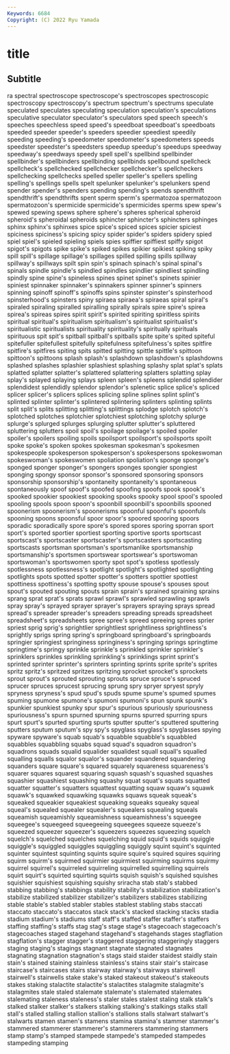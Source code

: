 ```yaml
---
Keywords: 6684
Copyright: (C) 2022 Ryu Yamada
---
```



# title

## Subtitle
ra spectral spectroscope
spectroscope's spectroscopes spectroscopic spectroscopy spectroscopy's spectrum spectrum's spectrums speculate speculated
speculates speculating speculation speculation's speculations speculative speculator speculator's speculators sped
speech speech's speeches speechless speed speed's speedboat speedboat's speedboats speeded
speeder speeder's speeders speedier speediest speedily speeding speeding's speedometer speedometer's
speedometers speeds speedster speedster's speedsters speedup speedup's speedups speedway speedway's
speedways speedy spell spell's spellbind spellbinder spellbinder's spellbinders spellbinding spellbinds
spellbound spellcheck spellcheck's spellchecked spellchecker spellchecker's spellcheckers spellchecking spellchecks spelled
speller speller's spellers spelling spelling's spellings spells spelt spelunker spelunker's
spelunkers spend spender spender's spenders spending spending's spends spendthrift spendthrift's
spendthrifts spent sperm sperm's spermatozoa spermatozoon spermatozoon's spermicide spermicide's spermicides
sperms spew spew's spewed spewing spews sphere sphere's spheres spherical
spheroid spheroid's spheroidal spheroids sphincter sphincter's sphincters sphinges sphinx sphinx's
sphinxes spice spice's spiced spices spicier spiciest spiciness spiciness's spicing
spicy spider spider's spiders spidery spied spiel spiel's spieled spieling
spiels spies spiffier spiffiest spiffy spigot spigot's spigots spike spike's
spiked spikes spikier spikiest spiking spiky spill spill's spillage spillage's
spillages spilled spilling spills spillway spillway's spillways spilt spin spin's
spinach spinach's spinal spinal's spinals spindle spindle's spindled spindles spindlier
spindliest spindling spindly spine spine's spineless spines spinet spinet's spinets
spinier spiniest spinnaker spinnaker's spinnakers spinner spinner's spinners spinning spinoff
spinoff's spinoffs spins spinster spinster's spinsterhood spinsterhood's spinsters spiny spiraea
spiraea's spiraeas spiral spiral's spiraled spiraling spiralled spiralling spirally spirals
spire spire's spirea spirea's spireas spires spirit spirit's spirited spiriting
spiritless spirits spiritual spiritual's spiritualism spiritualism's spiritualist spiritualist's spiritualistic spiritualists
spirituality spirituality's spiritually spirituals spirituous spit spit's spitball spitball's spitballs
spite spite's spited spiteful spitefuller spitefullest spitefully spitefulness spitefulness's spites
spitfire spitfire's spitfires spiting spits spitted spitting spittle spittle's spittoon
spittoon's spittoons splash splash's splashdown splashdown's splashdowns splashed splashes splashier
splashiest splashing splashy splat splat's splats splatted splatter splatter's splattered
splattering splatters splatting splay splay's splayed splaying splays spleen spleen's
spleens splendid splendider splendidest splendidly splendor splendor's splenetic splice splice's
spliced splicer splicer's splicers splices splicing spline splines splint splint's
splinted splinter splinter's splintered splintering splinters splinting splints split split's
splits splitting splitting's splittings splodge splotch splotch's splotched splotches splotchier
splotchiest splotching splotchy splurge splurge's splurged splurges splurging splutter splutter's
spluttered spluttering splutters spoil spoil's spoilage spoilage's spoiled spoiler spoiler's
spoilers spoiling spoils spoilsport spoilsport's spoilsports spoilt spoke spoke's spoken
spokes spokesman spokesman's spokesmen spokespeople spokesperson spokesperson's spokespersons spokeswoman spokeswoman's
spokeswomen spoliation spoliation's sponge sponge's sponged sponger sponger's spongers sponges
spongier spongiest sponging spongy sponsor sponsor's sponsored sponsoring sponsors sponsorship
sponsorship's spontaneity spontaneity's spontaneous spontaneously spoof spoof's spoofed spoofing spoofs
spook spook's spooked spookier spookiest spooking spooks spooky spool spool's
spooled spooling spools spoon spoon's spoonbill spoonbill's spoonbills spooned spoonerism
spoonerism's spoonerisms spoonful spoonful's spoonfuls spooning spoons spoonsful spoor spoor's
spoored spooring spoors sporadic sporadically spore spore's spored spores sporing
sporran sport sport's sported sportier sportiest sporting sportive sports sportscast
sportscast's sportscaster sportscaster's sportscasters sportscasting sportscasts sportsman sportsman's sportsmanlike sportsmanship
sportsmanship's sportsmen sportswear sportswear's sportswoman sportswoman's sportswomen sporty spot spot's
spotless spotlessly spotlessness spotlessness's spotlight spotlight's spotlighted spotlighting spotlights spots
spotted spotter spotter's spotters spottier spottiest spottiness spottiness's spotting spotty
spouse spouse's spouses spout spout's spouted spouting spouts sprain sprain's
sprained spraining sprains sprang sprat sprat's sprats sprawl sprawl's sprawled
sprawling sprawls spray spray's sprayed sprayer sprayer's sprayers spraying sprays
spread spread's spreader spreader's spreaders spreading spreads spreadsheet spreadsheet's spreadsheets
spree spree's spreed spreeing sprees sprier spriest sprig sprig's sprightlier
sprightliest sprightliness sprightliness's sprightly sprigs spring spring's springboard springboard's springboards
springier springiest springiness springiness's springing springs springtime springtime's springy sprinkle
sprinkle's sprinkled sprinkler sprinkler's sprinklers sprinkles sprinkling sprinkling's sprinklings sprint
sprint's sprinted sprinter sprinter's sprinters sprinting sprints sprite sprite's sprites
spritz spritz's spritzed spritzes spritzing sprocket sprocket's sprockets sprout sprout's
sprouted sprouting sprouts spruce spruce's spruced sprucer spruces sprucest sprucing
sprung spry spryer spryest spryly spryness spryness's spud spud's spuds
spume spume's spumed spumes spuming spumone spumone's spumoni spumoni's spun
spunk spunk's spunkier spunkiest spunky spur spur's spurious spuriously spuriousness
spuriousness's spurn spurned spurning spurns spurred spurring spurs spurt spurt's
spurted spurting spurts sputter sputter's sputtered sputtering sputters sputum sputum's
spy spy's spyglass spyglass's spyglasses spying spyware spyware's squab squab's
squabble squabble's squabbled squabbles squabbling squabs squad squad's squadron squadron's
squadrons squads squalid squalider squalidest squall squall's squalled squalling squalls
squalor squalor's squander squandered squandering squanders square square's squared squarely
squareness squareness's squarer squares squarest squaring squash squash's squashed squashes
squashier squashiest squashing squashy squat squat's squats squatted squatter squatter's
squatters squattest squatting squaw squaw's squawk squawk's squawked squawking squawks
squaws squeak squeak's squeaked squeakier squeakiest squeaking squeaks squeaky squeal
squeal's squealed squealer squealer's squealers squealing squeals squeamish squeamishly squeamishness
squeamishness's squeegee squeegee's squeegeed squeegeeing squeegees squeeze squeeze's squeezed squeezer
squeezer's squeezers squeezes squeezing squelch squelch's squelched squelches squelching squid
squid's squids squiggle squiggle's squiggled squiggles squiggling squiggly squint squint's
squinted squinter squintest squinting squints squire squire's squired squires squiring
squirm squirm's squirmed squirmier squirmiest squirming squirms squirmy squirrel squirrel's
squirreled squirreling squirrelled squirrelling squirrels squirt squirt's squirted squirting squirts
squish squish's squished squishes squishier squishiest squishing squishy sriracha stab
stab's stabbed stabbing stabbing's stabbings stability stability's stabilization stabilization's stabilize
stabilized stabilizer stabilizer's stabilizers stabilizes stabilizing stable stable's stabled stabler
stables stablest stabling stabs staccati staccato staccato's staccatos stack stack's
stacked stacking stacks stadia stadium stadium's stadiums staff staff's staffed
staffer staffer's staffers staffing staffing's staffs stag stag's stage stage's
stagecoach stagecoach's stagecoaches staged stagehand stagehand's stagehands stages stagflation stagflation's
stagger stagger's staggered staggering staggeringly staggers staging staging's stagings stagnant
stagnate stagnated stagnates stagnating stagnation stagnation's stags staid staider staidest
staidly stain stain's stained staining stainless stainless's stains stair stair's
staircase staircase's staircases stairs stairway stairway's stairways stairwell stairwell's stairwells
stake stake's staked stakeout stakeout's stakeouts stakes staking stalactite stalactite's
stalactites stalagmite stalagmite's stalagmites stale staled stalemate stalemate's stalemated stalemates
stalemating staleness staleness's staler stales stalest staling stalk stalk's stalked
stalker stalker's stalkers stalking stalking's stalkings stalks stall stall's stalled
stalling stallion stallion's stallions stalls stalwart stalwart's stalwarts stamen stamen's
stamens stamina stamina's stammer stammer's stammered stammerer stammerer's stammerers stammering
stammers stamp stamp's stamped stampede stampede's stampeded stampedes stampeding stamping
